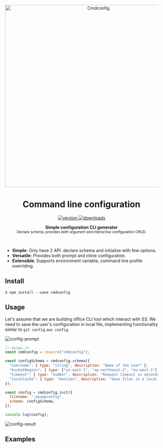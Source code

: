 <p align="center">
  <img src="https://github.com/minidonut/cmdconfig/raw/master/logo.png" alt="Cmdconfig" width="600" />
</p>

<h1 align="center">Command line configuration</h1>

<p align="center">
  <a href="https://npmjs.org/package/cmdconfig">
    <img src="https://img.shields.io/npm/v/cmdconfig.svg" alt="version" />
  </a>
  <a href="https://npmjs.org/package/prompts">
    <img src="https://img.shields.io/npm/dm/cmdconfig.svg" alt="downloads" />
  </a>
</p>

<p align="center">
  <b>Simple configuration CLI generator</b></br>
  <sub>Declare schema, provides both argument and interactive configuration CRUD.</sub>
</p>

<br />

- **Simple**: Only have 2 API. declare schema and initialize with few options.
- **Versatile**: Provides both prompt and inline configuration.
- **Extensible**: Supports environment variable, command line profile overriding.

## Install

``` shell
$ npm install --save cmdconfig
```

## Usage
Let's assume that we are building office CLI tool which interact with S3. We need to save the user's configuration in local file, implementing functionality simlar to `git config` `aws config`.

![config-prompt](https://github.com/minidonut/cmdconfig/raw/master/docs/config-prompt.png)

``` javascript
// myapp.js
const cmdconfig = require("cmdconfig");

const configSchema = cmdconfig.schema({
  "username": { type: "string", description: "Name of the user" },
  "bucketRegion": { type: ["us-east-1", "ap-northeast-2", "eu-west-1"], description: "Primary region of the bucket" },
  "timeout": { type: "number", description: "Request timeout in seconds" shared: true },
  "localCache": { type: "boolean", description: "Save files in a local directory" shared: true },
});

const config = cmdconfig.init({
  filename: ".myappconfig",
  schema: configSchema,
});

console.log(config);
```

![config-result](https://github.com/minidonut/cmdconfig/raw/master/docs/config-result.png)

## Examples
